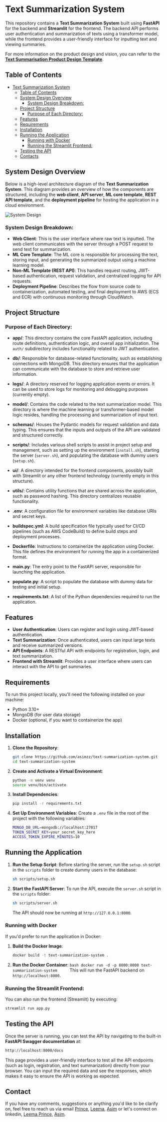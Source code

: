 # Text Summarization System

This repository contains a **Text Summarization System** built using **FastAPI** for the backend and **Streamlit** for the frontend. The backend API performs user authentication and summarization of texts using a transformer model, while the frontend provides a user-friendly interface for inputting text and viewing summaries.

For more information on the product design and vision, you can refer to the [**Text Summarisation Product Design Template**](https://drive.google.com/file/d/142UIEqXk1khP-nDhZcywclJF7BA59FTF/view?usp=sharing).

## Table of Contents

- [Text Summarization System](#text-summarization-system)
  - [Table of Contents](#table-of-contents)
  - [System Design Overview](#system-design-overview)
    - [System Design Breakdown:](#system-design-breakdown)
  - [Project Structure](#project-structure)
    - [Purpose of Each Directory:](#purpose-of-each-directory)
  - [Features](#features)
  - [Requirements](#requirements)
  - [Installation](#installation)
  - [Running the Application](#running-the-application)
    - [Running with Docker](#running-with-docker)
    - [Running the Streamlit Frontend:](#running-the-streamlit-frontend)
  - [Testing the API](#testing-the-api)
  - [Contacts](#contants)

## System Design Overview

Below is a high-level architecture diagram of the **Text Summarization System**. This diagram provides an overview of how the components are structured, including the **web client**, **API server**, **ML core template**, **REST API template**, and the **deployment pipeline** for hosting the application in a cloud environment.

![System Design](assets/system_design.png)

### System Design Breakdown:

- **Web Client**: This is the user interface where raw text is inputted. The web client communicates with the server through a POST request to send text for summarization.
- **ML Core Template**: The ML core is responsible for processing the text, storing input, and generating the summarized output using a machine learning model.
- **Non-ML Template (REST API)**: This handles request routing, JWT-based authentication, request validation, and centralized logging for API requests.
- **Deployment Pipeline**: Describes the flow from source code to containerization, automated testing, and final deployment to AWS (ECS and ECR) with continuous monitoring through CloudWatch.

## Project Structure

### Purpose of Each Directory:

- **app/**: This directory contains the core FastAPI application, including route definitions, authentication logic, and overall app initialization. The `auth/` subdirectory includes functionality related to JWT authentication.

- **db/**: Responsible for database-related functionality, such as establishing connections with MongoDB. This directory ensures that the application can communicate with the database to store and retrieve user information.
- **logs/**: A directory reserved for logging application events or errors. It can be used to store logs for monitoring and debugging purposes (currently empty).
- **model/**: Contains the code related to the text summarization model. This directory is where the machine learning or transformer-based model logic resides, handling the processing and summarization of input text.
- **schemas/**: Houses the Pydantic models for request validation and data typing. This ensures that the inputs and outputs of the API are validated and structured correctly.
- **scripts/**: Includes various shell scripts to assist in project setup and management, such as setting up the environment (`install.sh`), starting the server (`server.sh`), and populating the database with dummy users (`setup.sh`).
- **ui/**: A directory intended for the frontend components, possibly built with Streamlit or any other frontend technology (currently empty in this structure).
- **utils/**: Contains utility functions that are shared across the application, such as password hashing. This directory centralizes reusable functionality.
- **.env**: A configuration file for environment variables like database URIs and secret keys.
- **buildspec.yml**: A build specification file typically used for CI/CD pipelines (such as AWS CodeBuild) to define build steps and deployment processes.
- **Dockerfile**: Instructions to containerize the application using Docker. This file defines the environment for running the app in a containerized format.
- **main.py**: The entry point to the FastAPI server, responsible for launching the application.
- **populate.py**: A script to populate the database with dummy data for testing and initial setup.
- **requirements.txt**: A list of the Python dependencies required to run the application.

## Features

- **User Authentication**: Users can register and login using JWT-based authentication.
- **Text Summarization**: Once authenticated, users can input large texts and receive summarized versions.
- **API Endpoints**: A RESTful API with endpoints for registration, login, and text summarization.
- **Frontend with Streamlit**: Provides a user interface where users can interact with the API to get summaries.

## Requirements

To run this project locally, you'll need the following installed on your machine:

- Python 3.10+
- MongoDB (for user data storage)
- Docker (optional, if you want to containerize the app)

## Installation

1. **Clone the Repository**:
   ```bash
   git clone https://github.com/asimzz/text-summarization-system.git
   cd text-summarization-system
   ```
2. **Create and Activate a Virtual Environment**:
   ```bash
   python -m venv venv
   source venv/bin/activate
   ```
3. **Install Dependencies**:
   ```bash
   pip install -r requirements.txt
   ```
4. **Set Up Environment Variables**: Create a `.env` file in the root of the project with the following variables:
   ```bash
   MONGO_DB_URL=mongodb://localhost:27017
   TOKEN_SECRET_KEY=your_secret_key_here
   ACCESS_TOKEN_EXPIRE_MINUTES=10
   ```

## Running the Application

1. **Run the Setup Script**: Before starting the server, run the `setup.sh` script in the `scripts` folder to create dummy users in the database:
   ```bash
   sh scripts/setup.sh
   ```
2. **Start the FastAPI Server**: To run the API, execute the `server.sh` script in the `scripts` folder:
   ```bash
   sh scripts/server.sh
   ```
   The API should now be running at `http://127.0.0.1:8000`.

### Running with Docker

If you'd prefer to run the application in Docker:

1.  **Build the Docker Image**:
    ```bash
    docker build -t text-summarization-system .
    ```
2.  **Run the Docker Container**:
    `bash
	docker run -d -p 8000:8000 text-summarization-system    
	`
    This will run the FastAPI backend on `http://localhost:8000`.

### Running the Streamlit Frontend:

You can also run the frontend (Streamlit) by executing:

```bash
streamlit run app.py
```

## Testing the API

Once the server is running, you can test the API by navigating to the built-in **FastAPI Swagger documentation** at:

```bash
http://localhost:8000/docs
```

This page provides a user-friendly interface to test all the API endpoints (such as login, registration, and text summarization) directly from your browser. You can input the required data and see the responses, which makes it easy to ensure the API is working as expected.

## Contact
If you have any comments, suggestions or anything you'd like to be clarify on, feel free
to reach us via email [Prince](mailto:pmensah@aimsammi.org), [Leema](mailto:lhamid@aimsammi.org), [Asim](mailto:amohamed@aimsammi.org) or let's connect on linkedin, [Leema](https://www.linkedin.com/in/leema-hamid/),[Prince](https://www.linkedin.com/in/prince-mensah/), [Asim](https://www.linkedin.com/in/asim-mohamed-9a2047135/).